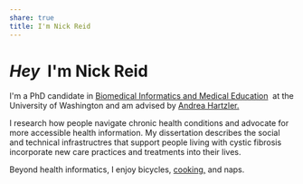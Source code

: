 ```yaml
---
share: true
title: I'm Nick Reid
---
```

# _Hey_  I'm Nick Reid

I'm a PhD candidate in [Biomedical Informatics and Medical Education](http://bime.uw.edu/)  at the University of Washington and am advised by [Andrea Hartzler.](https://bime.uw.edu/faculty/andrea-hartzler/) 

I research how people navigate chronic health conditions and advocate for more accessible health information. My dissertation describes the social and technical infrastructres that support people living with cystic fibrosis incorporate new care practices and treatments into their lives.

Beyond health informatics, I enjoy bicycles, [cooking,](./Recipies/index.md) and naps.